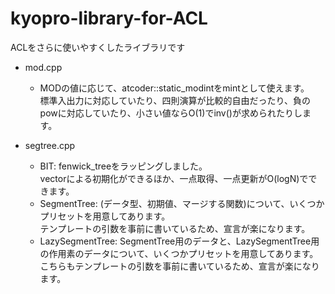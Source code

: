 # kyopro-library-for-ACL
ACLをさらに使いやすくしたライブラリです

- mod.cpp
	- MODの値に応じて、atcoder::static_modint<MOD>をmintとして使えます。<br>
	標準入出力に対応していたり、四則演算が比較的自由だったり、負のpowに対応していたり、小さい値ならO(1)でinv()が求められたりします。


- segtree.cpp
	- BIT: fenwick_treeをラッピングしました。<br>
	vectorによる初期化ができるほか、一点取得、一点更新がO(logN)でできます。
	- SegmentTree: (データ型、初期値、マージする関数)について、いくつかプリセットを用意してあります。<br>
	テンプレートの引数を事前に書いているため、宣言が楽になります。
	- LazySegmentTree: SegmentTree用のデータと、LazySegmentTree用の作用素のデータについて、いくつかプリセットを用意してあります。<br>
	こちらもテンプレートの引数を事前に書いているため、宣言が楽になります。
